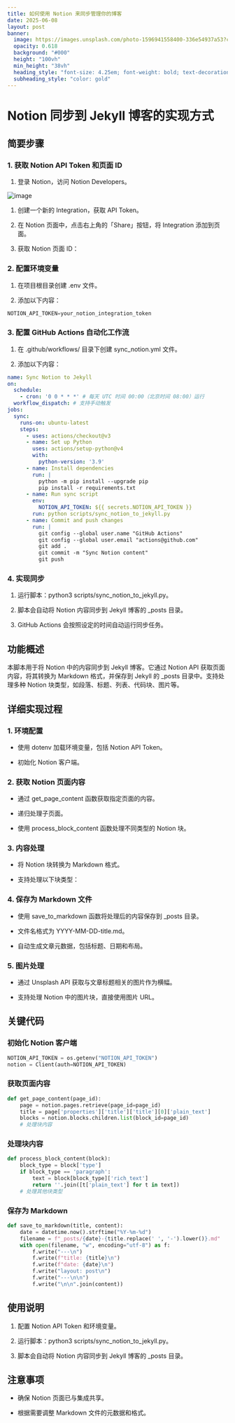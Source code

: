 ```yaml
---
title: 如何使用 Notion 来同步管理你的博客
date: 2025-06-08
layout: post
banner:
  image: https://images.unsplash.com/photo-1596941558400-336e54937a53?crop=entropy&cs=tinysrgb&fit=max&fm=jpg&ixid=M3w2OTIwMzJ8MHwxfHJhbmRvbXx8fHx8fHx8fDE3NDkzNTMxOTJ8&ixlib=rb-4.1.0&q=80&w=1080
  opacity: 0.618
  background: "#000"
  height: "100vh"
  min_height: "38vh"
  heading_style: "font-size: 4.25em; font-weight: bold; text-decoration: underline"
  subheading_style: "color: gold"
---
```


# Notion 同步到 Jekyll 博客的实现方式

## 简要步骤

### 1. 获取 Notion API Token 和页面 ID

1. 登录 Notion，访问 Notion Developers。

![image](https://prod-files-secure.s3.us-west-2.amazonaws.com/a7a0cc5a-89b9-4cda-8686-1fba0ca52f40/d19c1afe-dea5-4312-9333-786b0ba83054/image.png?X-Amz-Algorithm=AWS4-HMAC-SHA256&X-Amz-Content-Sha256=UNSIGNED-PAYLOAD&X-Amz-Credential=ASIAZI2LB4664IPD63OA%2F20250608%2Fus-west-2%2Fs3%2Faws4_request&X-Amz-Date=20250608T032632Z&X-Amz-Expires=3600&X-Amz-Security-Token=IQoJb3JpZ2luX2VjEKj%2F%2F%2F%2F%2F%2F%2F%2F%2F%2FwEaCXVzLXdlc3QtMiJHMEUCIDzcDT4psiEDx0EM0zVAfFNadhKO8yWGmLHqqC21ELoYAiEAp1oi%2BQZmPaXtNLa3QEVHILc6dueX6KNHklvBusBxj7QqiAQIgf%2F%2F%2F%2F%2F%2F%2F%2F%2F%2FARAAGgw2Mzc0MjMxODM4MDUiDJC9q8wXvrQO%2FJsRMSrcA5LkgwWSu3TSMqpMqW8EhH8Qw2maADWpvrncTV5Zw3GsxKMtWqWsDVSUWHacmorCGIPg5kOTDauDXAn1boiRsIKRunSe8PXCBRtVwk5Z7oYSI1PBRJJ2qeoKOyfHK%2FitzqtfDP634V9oF9yaVO63uC8ldvwKdDGQt0IaoOGx1vCKfWkFe8syRn6nPVJ5a%2BJwZxGUzaMomR1nQbNde5De67DIWdwsawvW77sHzBNKBbXCc5DLWyh%2Brvb3HQMC7zGv3uIfXWvCpWLWjjvnhbW%2BakXXgLv4aLltv6kEAvhnKZPzr2LzYC8l5PWYTSPlf238LbHz6yfWPrpQskLXZhuCjX7hkLWCFMEwpZZOYjl3SkE6I5%2FyZONbV8pzIGVYHmkxP7RQt4z6IFUWxjVWhoiUtWekLiPjReL%2BG3VM%2Birqj4CWfdIorhq%2F%2FtQwPT7rfIT7kz0E9Hg7s4LCHdSnzz2m%2Fyart%2B%2BEuiSWrDwEoDBbu1yD8bFe1v9n%2BM%2FxKAZL7OBpzr2dnkAWDyfCBI57U5Y1tMq8iM4tA1m0yYdxyeHc0xvQOBABuIlCh1Wi%2FBbGhGVF9IBcKSE%2BdZp5FyXY4z9usHUWSwWaU%2FQhYIAxV9nlzciXD0XmHsPw8aIcNn0%2BMIedk8IGOqUBdmIdQsbVUmgYT7G%2Fc3%2Fd0QPE1q18aUXKQApRo45yXH4a0ChuMC5zQRYaW3YBg9fqC3tk16QrIxltKI9mcsbzefOlUQomujt0FIFDPuB2h0abTkby5qZQrKxIxur0TG1QI3p4twH%2FfEeJjVXimC2VoBdXkl67hS9IBFjTwAAL7EHIyweJSEN7RfrKeuTJIwk3E6tFMEFJRdwy4MgEVtFRcUSl2uJW&X-Amz-Signature=c5ed92f8bca35a1fb8037a8d6ba2d53f37d9ffba9c0ab80cbc2f342b6581e637&X-Amz-SignedHeaders=host&x-id=GetObject)

1. 创建一个新的 Integration，获取 API Token。

1. 在 Notion 页面中，点击右上角的「Share」按钮，将 Integration 添加到页面。

1. 获取 Notion 页面 ID：


### 2. 配置环境变量

1. 在项目根目录创建 .env 文件。

1. 添加以下内容：

```javascript
NOTION_API_TOKEN=your_notion_integration_token
```

### 3. 配置 GitHub Actions 自动化工作流

1. 在 .github/workflows/ 目录下创建 sync_notion.yml 文件。

1. 添加以下内容：

```yaml
name: Sync Notion to Jekyll
on:
  schedule:
    - cron: '0 0 * * *' # 每天 UTC 时间 00:00（北京时间 08:00）运行
  workflow_dispatch: # 支持手动触发
jobs:
  sync:
    runs-on: ubuntu-latest
    steps:
      - uses: actions/checkout@v3
      - name: Set up Python
        uses: actions/setup-python@v4
        with:
          python-version: '3.9'
      - name: Install dependencies
        run: |
          python -m pip install --upgrade pip
          pip install -r requirements.txt
      - name: Run sync script
        env:
          NOTION_API_TOKEN: ${{ secrets.NOTION_API_TOKEN }}
        run: python scripts/sync_notion_to_jekyll.py
      - name: Commit and push changes
        run: |
          git config --global user.name "GitHub Actions"
          git config --global user.email "actions@github.com"
          git add .
          git commit -m "Sync Notion content"
          git push
```

### 4. 实现同步

1. 运行脚本：python3 scripts/sync_notion_to_jekyll.py。

1. 脚本会自动将 Notion 内容同步到 Jekyll 博客的 _posts 目录。

1. GitHub Actions 会按照设定的时间自动运行同步任务。

## 功能概述

本脚本用于将 Notion 中的内容同步到 Jekyll 博客。它通过 Notion API 获取页面内容，将其转换为 Markdown 格式，并保存到 Jekyll 的 _posts 目录中。支持处理多种 Notion 块类型，如段落、标题、列表、代码块、图片等。

## 详细实现过程

### 1. 环境配置

- 使用 dotenv 加载环境变量，包括 Notion API Token。

- 初始化 Notion 客户端。

### 2. 获取 Notion 页面内容

- 通过 get_page_content 函数获取指定页面的内容。

- 递归处理子页面。

- 使用 process_block_content 函数处理不同类型的 Notion 块。

### 3. 内容处理

- 将 Notion 块转换为 Markdown 格式。

- 支持处理以下块类型：


### 4. 保存为 Markdown 文件

- 使用 save_to_markdown 函数将处理后的内容保存到 _posts 目录。

- 文件名格式为 YYYY-MM-DD-title.md。

- 自动生成文章元数据，包括标题、日期和布局。

### 5. 图片处理

- 通过 Unsplash API 获取与文章标题相关的图片作为横幅。

- 支持处理 Notion 中的图片块，直接使用图片 URL。

## 关键代码

### 初始化 Notion 客户端

```python
NOTION_API_TOKEN = os.getenv("NOTION_API_TOKEN")
notion = Client(auth=NOTION_API_TOKEN)
```

### 获取页面内容

```python
def get_page_content(page_id):
    page = notion.pages.retrieve(page_id=page_id)
    title = page['properties']['title']['title'][0]['plain_text']
    blocks = notion.blocks.children.list(block_id=page_id)
    # 处理块内容
```

### 处理块内容

```python
def process_block_content(block):
    block_type = block['type']
    if block_type == 'paragraph':
        text = block[block_type]['rich_text']
        return ''.join([t['plain_text'] for t in text])
    # 处理其他块类型
```

### 保存为 Markdown

```python
def save_to_markdown(title, content):
    date = datetime.now().strftime("%Y-%m-%d")
    filename = f"_posts/{date}-{title.replace(' ', '-').lower()}.md"
    with open(filename, "w", encoding="utf-8") as f:
        f.write("---\n")
        f.write(f"title: {title}\n")
        f.write(f"date: {date}\n")
        f.write("layout: post\n")
        f.write("---\n\n")
        f.write("\n\n".join(content))
```

## 使用说明

1. 配置 Notion API Token 和环境变量。

1. 运行脚本：python3 scripts/sync_notion_to_jekyll.py。

1. 脚本会自动将 Notion 内容同步到 Jekyll 博客的 _posts 目录。

## 注意事项

- 确保 Notion 页面已与集成共享。

- 根据需要调整 Markdown 文件的元数据和格式。